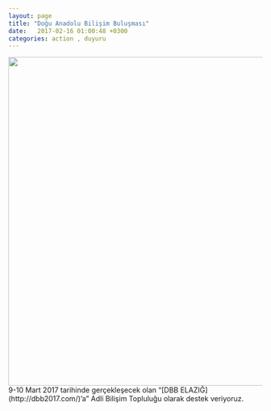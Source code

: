 ```yaml
---
layout: page
title: "Doğu Anadolu Bilişim Buluşması"
date:   2017-02-16 01:00:48 +0300
categories: action , duyuru
---
```

<div align="center"><img src="https://fuadlibilisim.github.io/abt/assets/img/dbb-elazig.jpg"  width="650"></div>
9-10 Mart 2017 tarihinde gerçekleşecek olan “[DBB ELAZIĞ](http://dbb2017.com/)’a” Adli Bilişim Topluluğu olarak destek veriyoruz.
